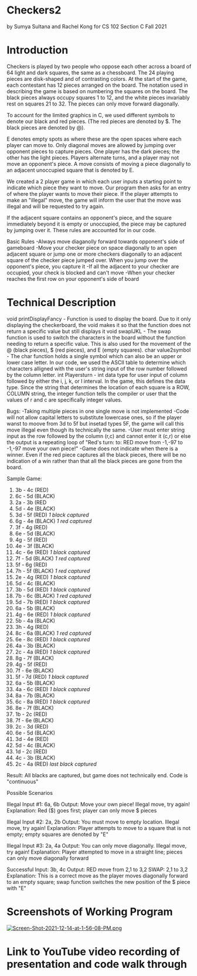 # Checkers2
by Sumya Sultana and Rachel Kong for CS 102 Section C Fall 2021
# Introduction

Checkers is played by two people who oppose each other across a board of 64 light and dark squares, the same as a chessboard. The 24 playing pieces are disk-shaped and of contrasting colors. At the start of the game, each contestant has 12 pieces arranged on the board. The notation used in describing the game is based on numbering the squares on the board. The black pieces always occupy squares 1 to 12, and the white pieces invariably rest on squares 21 to 32. The pieces can only move forward diagonally.

To account for the limited graphics in C, we used different symbols to denote our black and red pieces. (The red pieces are denoted by $. The black pieces are denoted by @).

E denotes empty spots as where these are the open spaces where each player can move to.
Only diagonal moves are allowed by jumping over opponent pieces to capture pieces. One player has the dark pieces; the other has the light pieces. Players alternate turns, and a player may not move an opponent's piece. A move consists of moving a piece diagonally to an adjacent unoccupied square that is denoted by E. 

We created a 2 player game in which each user inputs a starting point to indicate which piece they want to move. Our program then asks for an entry of where the player wants to move their piece. If the player attempts to make an "illegal" move, the game will inform the user that the move was illegal and will be requested to try again. 

If the adjacent square contains an opponent's piece, and the square immediately beyond it is empty or unoccupied, the piece may be captured by jumping over it. These rules are accounted for in our code. 

Basic Rules
-Always move diaganolly forward towards opponent's side of gameboard
-Move your checker piece on space diagonally to an open adjacent square or jump one or more checkers diagonally to an adjacent square of the checker piece jumped over. When you jump over the opponent's piece, you capture it
-If all the adjacent to your checker are occupied, your check is blocked and can't move
-When your checker reaches the first row on your opponent's side of board

# Technical Description
void printDisplayFancy - Function is used to display the board. Due to it only displaying the checkerboard, the void makes it so that the function does not return a specific value but still displays it
void swapIJKL - The swap function is used to switch the characters in the board without the function needing to return a specific value. This is also used for the movement of the @ (black pieces), $ (red pieces), and E (empty squares). 
char value2symbol - The char function holds a single symbol which can also be an upper or lower case letter. In our code, we used the ASCII table to determine which characters alligned with the user's string input of the row number followed by the column letter.
int Playersturn - int data type for user input of column followed by either the i, j, k, or l interval. In the game, this defines the data type. Since the string that determines the location of each square is a ROW, COLUMN string, the integer function tells the compiler or user that the values of r and c are specifically integer values. 

Bugs:
-Taking multiple pieces in one single move is not implemented
-Code will not allow capital letters to substitute lowercase ones, so if the player wanst to moove from 3d to 5f but insetad types 5F, the game will call this move illegal even though its technically the same.
-User must enter string input as the row followed by the column (r,c) and cannot enter it (c,r) or else the output is a repeating loop of "Red's turn: to: RED move from -1,-97 to -1,-97 move your own piece!"
-Game does not indicate when there is a winner. Even if the red piece captures all the black pieces, there will be no indication of a win rather than that all the black pieces are gone from the board. 

Sample Game: 
1. 3b - 4c (RED)
2. 6c - 5d (BLACK)
3. 2a - 3b (RED
4. 5d - 4e (BLACK)
5. 3d - 5f (RED) *1 black captured*
6. 6g - 4e (BLACK) *1 red captured*
7. 3f - 4g (RED)
8. 6e - 5d (BLACK)
9. 4g - 5f (RED)
10. 4e - 3f (BLACK)
11. 4c - 6e (RED) *1 black captured*
12. 7f - 5d (BLACK) *1 red captured*
13. 5f - 6g (RED) 
14. 7h - 5f (BLACK) *1 red captured*
15. 2e - 4g (RED) *1 black captured*
16. 5d - 4c (BLACK) 
17. 3b - 5d (RED) *1 black captured*
18. 7b - 6c (BLACK) *1 red captured*
19. 5d - 7b (RED) *1 black captured*
20. 6a - 5b (BLACK)
21. 4g - 6e (RED) *1 black captured*
22. 5b - 4a (BLACK) 
23. 3h - 4g (RED) 
24. 8c - 6a (BLACK) *1 red captured*
25. 6e - 8c (RED) *1 black captured*
26. 4a - 3b (BLACK) 
27.  2c - 4a (RED) *1 black captured*
28. 8g - 7f (BLACK)
29. 4g - 5f (RED) 
30. 7f - 6e (BLACK)
31. 5f - 7d (RED) *1 black captured*
32. 6a - 5b (BLACK)
33. 4a - 6c (RED) *1 black captured*
34. 8a - 7b (BLACK)
35. 6c - 8a (RED) *1 black captured*
36. 8e - 7f (BLACK)
37. 1b - 2c (RED)
38. 7f - 6e (BLACK)
39. 2c - 3d (RED)
40. 6e - 5d (BLACK)
41. 3d - 4e (RED)
42. 5d - 4c (BLACK)
43. 1d - 2c (RED)
44. 4c - 3b (BLACK)
45. 2c - 4a (RED) *last black captured*

Result: All blacks are captured, but game does not technically end. Code is "continuous"

Possible Scenarios

Illegal Input #1: 6a, 6b 
Output: Move your own piece! 
Illegal move, try again!
Explanation: Red ($) goes first; player can only move $ pieces

Illegal Input #2: 2a, 2b
Output: You must move to empty location. Illegal move, try again!
Explanation: Player attempts to move to a square that is not empty; empty squares are denoted by "E"

Illegal Input #3: 2a, 4a
Output: You can only move diagonally. Illegal move, try again!
Explanation: Player attempted to move in a straight line; pieces can only move diagonally forward

Successful Input: 3b, 4c
Output: RED move from 2,1 to 3,2
SWAP: 2,1 to 3,2 
Explanation: This is a correct move as the player moves diagonally forward to an empty square; swap function switches the new position of the $ piece with "E" 



# Screenshots of Working Program
[![Screen-Shot-2021-12-14-at-1-56-08-PM.png](https://i.postimg.cc/gjfyf4kN/Screen-Shot-2021-12-14-at-1-56-08-PM.png)](https://postimg.cc/vxt6nrnV)

# Link to YouTube video recording of presentation and code walk through
